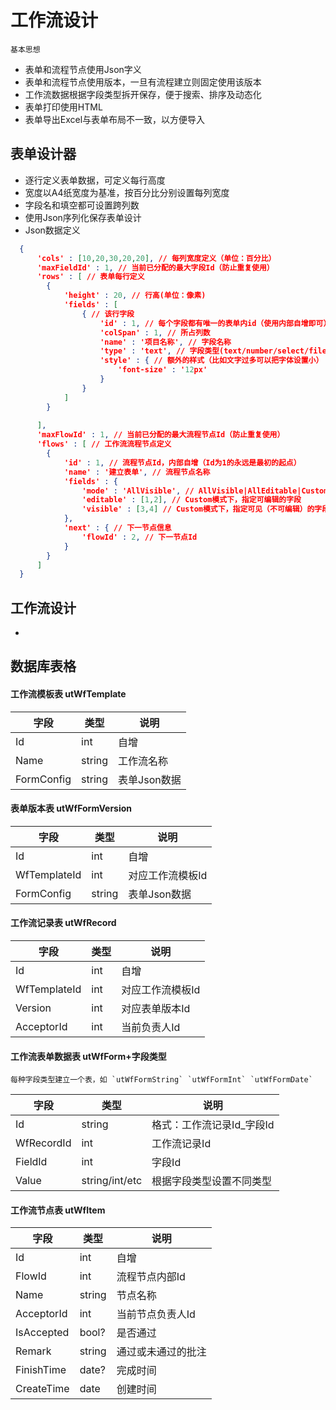 # 工作流设计

    基本思想

- 表单和流程节点使用Json字义
- 表单和流程节点使用版本，一旦有流程建立则固定使用该版本
- 工作流数据根据字段类型拆开保存，便于搜索、排序及动态化
- 表单打印使用HTML
- 表单导出Excel与表单布局不一致，以方便导入

## 表单设计器
- 逐行定义表单数据，可定义每行高度
- 宽度以A4纸宽度为基准，按百分比分别设置每列宽度
- 字段名和填空都可设置跨列数
- 使用Json序列化保存表单设计
- Json数据定义

```json
  {
      'cols' : [10,20,30,20,20], // 每列宽度定义（单位：百分比）
      'maxFieldId' : 1, // 当前已分配的最大字段Id（防止重复使用）
      'rows' : [ // 表单每行定义 
        {
            'height' : 20, // 行高(单位：像素)
            'fields' : [ 
                { // 该行字段
                    'id' : 1, // 每个字段都有唯一的表单内id（使用内部自增即可）
                    'colSpan' : 1, // 所占列数
                    'name' : '项目名称', // 字段名称
                    'type' : 'text', // 字段类型(text/number/select/file)
                    'style' : { // 额外的样式（比如文字过多可以把字体设置小）
                        'font-size' : '12px'
                    }
                }
            ]
        }
          
      ],
      'maxFlowId' : 1, // 当前已分配的最大流程节点Id（防止重复使用）
      'flows' : [ // 工作流流程节点定义
        {
            'id' : 1, // 流程节点Id，内部自增（Id为1的永远是最初的起点）
            'name' : '建立表单', // 流程节点名称
            'fields' : {
                'mode' : 'AllVisible', // AllVisible|AllEditable|Custom
                'editable' : [1,2], // Custom模式下，指定可编辑的字段
                'visible' : [3,4] // Custom模式下，指定可见（不可编辑）的字段
            },
            'next' : { // 下一节点信息
                'flowId' : 2, // 下一节点Id
            }
        }
      ]
  }
```

## 工作流设计
- 


## 数据库表格

#### 工作流模板表 utWfTemplate

| 字段 | 类型 | 说明 |
| ---- | ---- | ---- |
| Id | int | 自增 |
| Name | string | 工作流名称 |
| FormConfig | string | 表单Json数据 |

#### 表单版本表 utWfFormVersion

| 字段 | 类型 | 说明 |
| ---- | ---- | ---- |
| Id | int | 自增 |
| WfTemplateId | int | 对应工作流模板Id |
| FormConfig | string | 表单Json数据 |

#### 工作流记录表 utWfRecord

| 字段 | 类型 | 说明 |
| ---- | ---- | ---- |
| Id | int | 自增 |
| WfTemplateId | int | 对应工作流模板Id |
| Version | int | 对应表单版本Id |
| AcceptorId | int | 当前负责人Id |

#### 工作流表单数据表 utWfForm+字段类型  

    每种字段类型建立一个表，如 `utWfFormString` `utWfFormInt` `utWfFormDate`

| 字段 | 类型 | 说明 |
| ---- | ---- | ---- |
| Id | string | 格式：工作流记录Id_字段Id |
| WfRecordId | int | 工作流记录Id |
| FieldId | int | 字段Id |
| Value | string/int/etc | 根据字段类型设置不同类型 |

#### 工作流节点表 utWfItem

| 字段 | 类型 | 说明 |
| ---- | ---- | ---- |
| Id | int | 自增 |
| FlowId | int | 流程节点内部Id |
| Name | string | 节点名称 |
| AcceptorId | int | 当前节点负责人Id |
| IsAccepted | bool? | 是否通过 |
| Remark | string | 通过或未通过的批注 |
| FinishTime | date? | 完成时间 |
| CreateTime | date | 创建时间 |